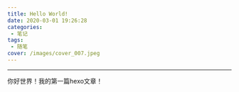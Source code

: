 ```yaml
---
title: Hello World!
date: 2020-03-01 19:26:28
categories:
 - 笔记
tags:
 - 随笔
cover: /images/cover_007.jpeg
---
```


-----------

你好世界！我的第一篇hexo文章！
